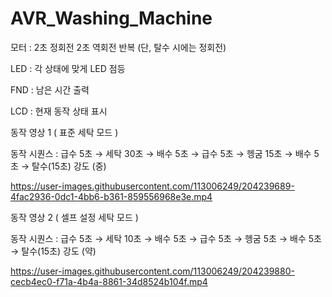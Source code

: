 # AVR_Washing_Machine


모터 : 2초 정회전 2초 역회전 반복 (단, 탈수 시에는 정회전)

LED  : 각 상태에 맞게 LED 점등

FND  : 남은 시간 출력

LCD  : 현재 동작 상태 표시

동작 영상 1 ( 표준 세탁 모드 )
 

동작 시퀀스 : 급수 5초 → 세탁 30초 → 배수 5초 → 급수 5초 → 헹굼 15초 → 배수 5초 → 탈수(15초) 강도 (중) 


https://user-images.githubusercontent.com/113006249/204239689-4fac2936-0dc1-4bb6-b361-859556968e3e.mp4


동작 영상 2 ( 셀프 설정 세탁 모드 )

동작 시퀀스 : 급수 5초 → 세탁 10초 → 배수 5초 → 급수 5초 → 헹굼 5초 → 배수 5초 → 탈수(15초) 강도 (약) 

https://user-images.githubusercontent.com/113006249/204239880-cecb4ec0-f71a-4b4a-8861-34d8524b104f.mp4

